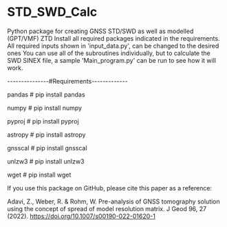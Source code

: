 # STD_SWD_Calc
Python package for creating GNSS STD/SWD as well as modelled (GPT/VMF) ZTD
Install all required packages indicated in the requirements.
All required inputs shown in 'input_data.py', can be changed to the desired ones
You can use all of the subroutines individually, but to calculate the SWD SINEX file, a sample 'Main_program.py' can be run to see how it will work.


---------------#Requirements-------------

pandas      # pip install pandas

numpy       # pip install numpy

pyproj      # pip install pyproj

astropy     # pip install astropy

gnsscal     # pip install gnsscal

unlzw3      # pip install unlzw3

wget        # pip install wget



If you use this package on GitHub, please cite this paper as a reference:

Adavi, Z., Weber, R. & Rohm, W. Pre-analysis of GNSS tomography solution using the concept of spread of model resolution matrix. J Geod 96, 27 (2022). https://doi.org/10.1007/s00190-022-01620-1
